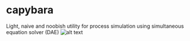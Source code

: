 # capybara
Light, naive and noobish utility for process simulation using simultaneous equation solver (DAE)
![alt text]()
